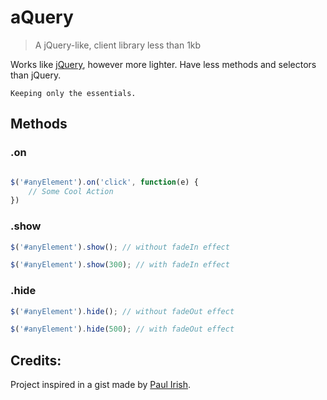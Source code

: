 # aQuery

> A jQuery-like, client library less than 1kb 

Works like [jQuery](https://github.com/jquery/jquery), however more lighter. Have less methods and selectors than jQuery. 

`Keeping only the essentials.`

## Methods

### .on

```javascript

$('#anyElement').on('click', function(e) {
	// Some Cool Action
})

```

### .show

```javascript
$('#anyElement').show(); // without fadeIn effect

$('#anyElement').show(300); // with fadeIn effect
```

### .hide

```javascript
$('#anyElement').hide(); // without fadeOut effect

$('#anyElement').hide(500); // with fadeOut effect
```

## Credits:

Project inspired in a gist made by [Paul Irish](https://gist.github.com/paulirish/12fb951a8b893a454b32).